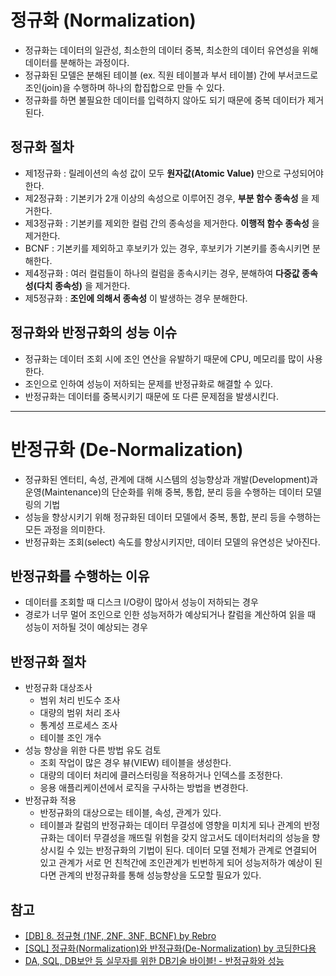 # 정규화 (Normalization)
- 정규화는 데이터의 일관성, 최소한의 데이터 중복, 최소한의 데이터 유연성을 위해 데이터를 분해하는 과정이다.
- 정규화된 모델은 분해된 테이블 (ex. 직원 테이블과 부서 테이블) 간에 부서코드로 조인(join)을 수행하며 하나의 합집합으로 만들 수 있다.
- 정규화를 하면 불필요한 데이터를 입력하지 않아도 되기 때문에 중복 데이터가 제거된다.

## 정규화 절차
- 제1정규화 : 릴레이션의 속성 값이 모두 **원자값(Atomic Value)** 만으로 구성되어야 한다.
- 제2정규화 : 기본키가 2개 이상의 속성으로 이루어진 경우, **부분 함수 종속성** 을 제거한다.
- 제3정규화 : 기본키를 제외한 컬럼 간의 종속성을 제거한다. **이행적 함수 종속성** 을 제거한다.
- BCNF : 기본키를 제외하고 후보키가 있는 경우, 후보키가 기본키를 종속시키면 분해한다.
- 제4정규화 : 여러 컬럼들이 하나의 컬럼을 종속시키는 경우, 분해하여 **다중값 종속성(다치 종속성)** 을 제거한다.
- 제5정규화 : **조인에 의해서 종속성** 이 발생하는 경우 분해한다.

## 정규화와 반정규화의 성능 이슈
- 정규화는 데이터 조회 시에 조인 연산을 유발하기 때문에 CPU, 메모리를 많이 사용한다.
- 조인으로 인하여 성능이 저하되는 문제를 반정규화로 해결할 수 있다.
- 반정규화는 데이터를 중복시키기 때문에 또 다른 문제점을 발생시킨다.

<hr>

# 반정규화 (De-Normalization)
- 정규화된 엔터티, 속성, 관계에 대해 시스템의 성능향상과 개발(Development)과 운영(Maintenance)의 단순화를 위해 중복, 통합, 분리 등을 수행하는 데이터 모델링의 기법
- 성능을 향상시키기 위해 정규화된 데이터 모델에서 중복, 통합, 분리 등을 수행하는 모든 과정을 의미한다.
- 반정규화는 조회(select) 속도를 향상시키지만, 데이터 모델의 유연성은 낮아진다.

## 반정규화를 수행하는 이유
- 데이터를 조회할 때 디스크 I/O량이 많아서 성능이 저하되는 경우
- 경로가 너무 멀어 조인으로 인한 성능저하가 예상되거나 칼럼을 계산하여 읽을 때 성능이 저하될 것이 예상되는 경우

## 반정규화 절차
- 반정규화 대상조사
  - 범위 처리 빈도수 조사
  - 대량의 범위 처리 조사
  - 통계성 프로세스 조사
  - 테이블 조인 개수
- 성능 향상을 위한 다른 방법 유도 검토
  - 조회 작업이 많은 경우 뷰(VIEW) 테이블을 생성한다.
  - 대량의 데이터 처리에 클러스터링을 적용하거나 인덱스를 조정한다.
  - 응용 애플리케이션에서 로직을 구사하는 방법을 변경한다.
- 반정규화 적용
  - 반정규화의 대상으로는 테이블, 속성, 관계가 있다.
  - 테이블과 칼럼의 반정규화는 데이터 무결성에 영향을 미치게 되나 관계의 반정규화는 데이터 무결성을 깨뜨릴 위험을 갖지 않고서도 데이터처리의 성능을 향상시킬 수 있는 반정규화의 기법이 된다. 데이터 모델 전체가 관계로 연결되어 있고 관계가 서로 먼 친척간에 조인관계가 빈번하게 되어 성능저하가 예상이 된다면 관계의 반정규화를 통해 성능향상을 도모할 필요가 있다.

## 참고
- [[DB] 8. 정규형 (1NF, 2NF, 3NF, BCNF) by Rebro](https://rebro.kr/160)
- [[SQL] 정규화(Normalization)와 반정규화(De-Normalization) by 코딩한다용](https://sodayeong.tistory.com/106)
- [DA, SQL, DB보안 등 실무자를 위한 DB기술 바이블! - 반정규화와 성능](https://dataonair.or.kr/db-tech-reference/d-guide/sql/?mod=document&uid=333)
